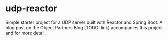 udp-reactor
===========

Simple starter project for a UDP server built with Reactor and Spring Boot. A blog post on the Object Partners Blog (TODO: link) accompanies this project and for more detail.
